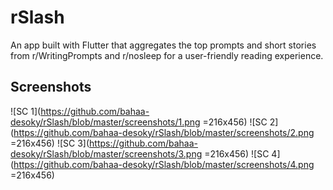 # rSlash

An app built with Flutter that aggregates the top prompts and short stories from r/WritingPrompts and r/nosleep for a user-friendly reading experience.

## Screenshots

![SC 1](https://github.com/bahaa-desoky/rSlash/blob/master/screenshots/1.png =216x456)
![SC 2](https://github.com/bahaa-desoky/rSlash/blob/master/screenshots/2.png =216x456)
![SC 3](https://github.com/bahaa-desoky/rSlash/blob/master/screenshots/3.png =216x456)
![SC 4](https://github.com/bahaa-desoky/rSlash/blob/master/screenshots/4.png =216x456)
